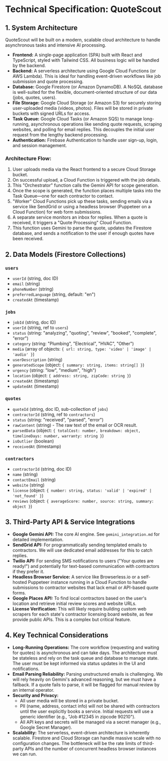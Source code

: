 
# Technical Specification: QuoteScout

## 1. System Architecture

QuoteScout will be built on a modern, scalable cloud architecture to handle asynchronous tasks and intensive AI processing.

-   **Frontend:** A single-page application (SPA) built with React and TypeScript, styled with Tailwind CSS. All business logic will be handled by the backend.
-   **Backend:** A serverless architecture using Google Cloud Functions (or AWS Lambda). This is ideal for handling event-driven workflows like job submission and quote processing.
-   **Database:** Google Firestore (or Amazon DynamoDB). A NoSQL database is well-suited for the flexible, document-oriented structure of our data (jobs, quotes, users).
-   **File Storage:** Google Cloud Storage (or Amazon S3) for securely storing user-uploaded media (videos, photos). Files will be stored in private buckets with signed URLs for access.
-   **Task Queue:** Google Cloud Tasks (or Amazon SQS) to manage long-running, asynchronous operations like sending quote requests, scraping websites, and polling for email replies. This decouples the initial user request from the lengthy backend processing.
-   **Authentication:** Firebase Authentication to handle user sign-up, login, and session management.

### Architecture Flow:
1.  User uploads media via the React frontend to a secure Cloud Storage bucket.
2.  On successful upload, a Cloud Function is triggered with the job details.
3.  This "Orchestrator" function calls the Gemini API for scope generation.
4.  Once the scope is generated, the function places multiple tasks into the Task Queue—one for each contractor to contact.
5.  "Worker" Cloud Functions pick up these tasks, sending emails via a service like SendGrid or using a headless browser (Puppeteer on a Cloud Function) for web form submissions.
6.  A separate service monitors an inbox for replies. When a quote is received, it triggers a "Quote Processing" Cloud Function.
7.  This function uses Gemini to parse the quote, updates the Firestore database, and sends a notification to the user if enough quotes have been received.

## 2. Data Models (Firestore Collections)

### `users`
-   `userId` (string, doc ID)
-   `email` (string)
-   `phoneNumber` (string)
-   `preferredLanguage` (string, default: "en")
-   `createdAt` (timestamp)

### `jobs`
-   `jobId` (string, doc ID)
-   `userId` (string, ref to `users`)
-   `status` (string: "analyzing", "quoting", "review", "booked", "complete", "error")
-   `category` (string: "Plumbing", "Electrical", "HVAC", "Other")
-   `media` (array of objects: `{ url: string, type: 'video' | 'image' | 'audio' }`)
-   `userDescription` (string)
-   `generatedScope` (object: `{ summary: string, items: string[] }`)
-   `urgency` (string: "low", "medium", "high")
-   `location` (object: `{ address: string, zipCode: string }`)
-   `createdAt` (timestamp)
-   `updatedAt` (timestamp)

### `quotes`
-   `quoteId` (string, doc ID, sub-collection of `jobs`)
-   `contractorId` (string, ref to `contractors`)
-   `status` (string: "received", "parsed", "error")
-   `rawContent` (string) - The raw text of the email or OCR result.
-   `parsedData` (object: `{ totalCost: number, breakdown: object, timelineDays: number, warranty: string }`)
-   `isOutlier` (boolean)
-   `receivedAt` (timestamp)

### `contractors`
-   `contractorId` (string, doc ID)
-   `name` (string)
-   `contactEmail` (string)
-   `website` (string)
-   `license` (object: `{ number: string, status: 'valid' | 'expired' | 'not_found' }`)
-   `reviews` (object: `{ averageScore: number, source: string, summary: object }`)

## 3. Third-Party API & Service Integrations

-   **Google Gemini API:** The core AI engine. See `gemini_integration.md` for detailed implementation.
-   **SendGrid API:** For programmatically sending templated emails to contractors. We will use dedicated email addresses for this to catch replies.
-   **Twilio API:** For sending SMS notifications to users ("Your quotes are ready!") and potentially for text-based communication with contractors if they prefer it.
-   **Headless Browser Service:** A service like Browserless.io or a self-hosted Puppeteer instance running in a Cloud Function to handle submissions to contractor websites that lack email or API-based quote forms.
-   **Google Places API:** To find local contractors based on the user's location and retrieve initial review scores and website URLs.
-   **License Verification:** This will likely require building custom web scrapers for each state's contractor licensing board website, as few provide public APIs. This is a complex but critical feature.

## 4. Key Technical Considerations

-   **Long-Running Operations:** The core workflow (requesting and waiting for quotes) is asynchronous and can take days. The architecture must be stateless and rely on the task queue and database to manage state. The user must be kept informed via status updates in the UI and notifications.
-   **Email Parsing Reliability:** Parsing unstructured emails is challenging. We will rely heavily on Gemini's advanced reasoning, but we must have a fallback. If a quote fails to parse, it will be flagged for manual review by an internal operator.
-   **Security and Privacy:**
    -   All user media will be stored in a private bucket.
    -   PII (name, address, contact info) will not be shared with contractors until the user explicitly books a service. Initial requests will use a generic identifier (e.g., "Job #12345 in zipcode 90210").
    -   All API keys and secrets will be managed via a secret manager (e.g., Google Secret Manager).
-   **Scalability:** The serverless, event-driven architecture is inherently scalable. Firestore and Cloud Storage can handle massive scale with no configuration changes. The bottleneck will be the rate limits of third-party APIs and the number of concurrent headless browser instances we can run.
